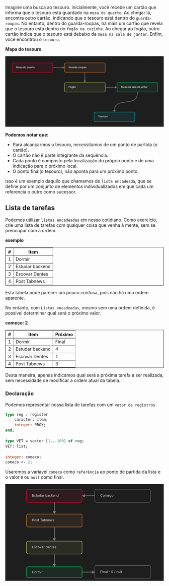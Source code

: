 Imagine uma busca ao tesouro. Inicialmente, você recebe um cartão que informa que o tesouro está guardado na `mesa do quarto`. Ao chegar lá, encontra outro cartão, indicando que o tesouro está dentro do `guarda-roupas`. No entanto, dentro do guarda-roupas, há mais um cartão que revela que o tesouro está dentro do `fogão na cozinha`. Ao chegar ao fogão, outro cartão indica que o tesouro está debaixo da `mesa na sala de jantar`. Enfim, você encontrou o `tesouro`.

**Mapa do tesouro**

<img src="img/mapa.png">

**Podemos notar que:**

-   Para alcançarmos o tesouro, necessitamos de um ponto de partida (o cartão).
-   O cartão não é parte integrante da sequência.
-   Cada ponto é composto pela localização do próprio ponto e de uma indicação para o próximo local.
-   O ponto final(o tesouro), não aponta para um próximo ponto.

Isso é um exemplo daquilo que chamamos de `lista encadeada`, que se define por um conjunto de elementos individualizados em que cada um referencia o outro como sucessor.

## Lista de tarefas

Podemos utilizar `listas encadeadas` em nosso cotidiano. Como exercício, crie uma lista de tarefas com qualquer coisa que venha à mente, sem se preocupar com a ordem.

**exemplo**

<table border="1">
    <thead>
        <th>#</th>
        <th>Item</th>
    </thead>
    <tbody>
        <td>1</td>
        <td>Dormir</td>
        </tr>
        <td>2</td>
        <td>Estudar backend</td>
        </tr>
        <td>3</td>
        <td>Escovar Dentes</td>
        </tr>
        <td>4</td>
        <td>Post Tabnews</td>
    </tbody>
</table>

Esta tabela pode parecer um pouco confusa, pois não há uma ordem aparente.

No entanto, com `Listas encadeadas`, mesmo sem uma ordem definida, é possível determinar qual será o próximo valor.

**começo: 2**

<table border="1">
    <thead>
        <th>#</th>
        <th>Item</th>
        <th>Próximo</th>
    </thead>
    <tbody>
        <td>1</td>
        <td>Dormir</td>
        <td>Final</td>
        </tr>
        <td>2</td>
        <td>Estudar backend</td>
        <td>4</td>
        </tr>
        <td>3</td>
        <td>Escovar Dentes</td>
        <td>1</td>
        </tr>
        <td>4</td>
        <td>Post Tabnews</td>
        <td>3</td>
    </tbody>
</table>

Desta maneira, apenas indicamos qual será a próxima tarefa a ser realizada, sem necessidade de modificar a ordem atual da tabela.

### Declaração

Podemos representar nossa lista de tarefas com um `vetor de registros`

```pascal
type reg : register
    caracter: item;
    integer: PROX;
end;

type VET = vector [1...100] of reg;
VET: list;

integer: comeco;
comeco <- 2;
```

Usaremos a variavel `comeco` como `referência` ao ponto de partida da lista e o valor `0` ou `null` como final.

<img src="img/logic-linked.png">
